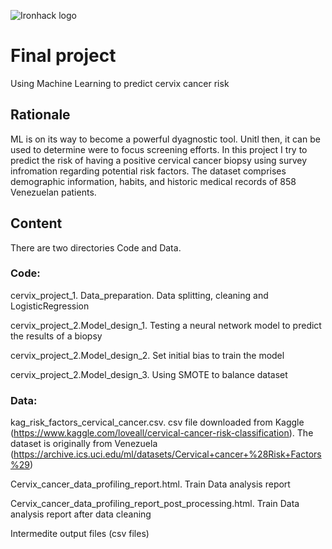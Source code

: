 ![Ironhack logo](https://i.imgur.com/1QgrNNw.png)

# Final project
Using Machine Learning to predict cervix cancer risk

## Rationale

ML is on its way to become a powerful dyagnostic tool. Unitl then, it can be used to determine were to focus screening efforts.
In this project I try to predict the risk of having a positive cervical cancer biopsy using survey infromation regarding potential risk factors. The dataset comprises demographic information, habits, and historic medical records of 858 Venezuelan patients. 


## Content
There are two directories Code and Data.

### Code: 

  cervix_project_1. Data_preparation. Data splitting, cleaning and LogisticRegression
  
  cervix_project_2.Model_design_1. Testing a neural network model to predict the results of a biopsy
  
  cervix_project_2.Model_design_2. Set initial bias to train the model
  
  cervix_project_2.Model_design_3. Using SMOTE to balance dataset
  
### Data:

kag_risk_factors_cervical_cancer.csv.
csv file downloaded from Kaggle (https://www.kaggle.com/loveall/cervical-cancer-risk-classification). The dataset is originally from Venezuela (https://archive.ics.uci.edu/ml/datasets/Cervical+cancer+%28Risk+Factors%29)


Cervix_cancer_data_profiling_report.html. Train Data analysis report

Cervix_cancer_data_profiling_report_post_processing.html. Train Data analysis report after data cleaning

Intermedite output files (csv files)


